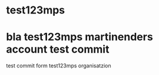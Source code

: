 # test123mps

# bla test123mps martinenders account test commit
test commit form test123mps organisatzion